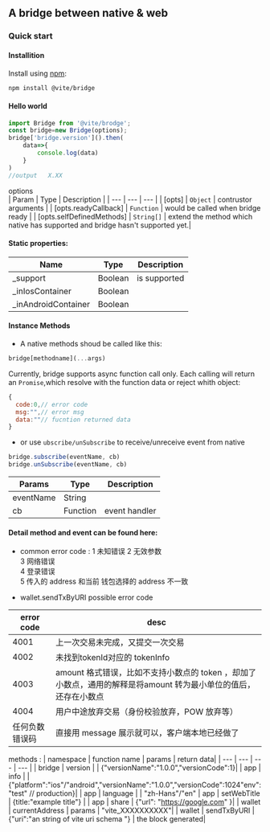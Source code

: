 ## A bridge between native & web  

### Quick start   

#### Installition  

Install using [npm](https://www.npmjs.org/):

```sh
npm install @vite/bridge
```

#### Hello world
```javascript
import Bridge from '@vite/brodge';
const bridge=new Bridge(options);
bridge['bridge.version']().then(
    data=>{
        console.log(data)
    }
)
//output   X.XX
```

options  
| Param | Type | Description |
| --- | --- | --- |
| [opts] | <code>Object</code> | contrustor arguments |
| [opts.readyCallback] | <code>Function</code> | would be called when bridge ready |
| [opts.selfDefinedMethods] | <code>String[]</code> | extend the method  which native has supported and bridge hasn't supported yet.|

#### Static properties:
 | Name | Type | Description |
 | --- | --- | --- |
 | _support | Boolean | is supported |
 | _inIosContainer | Boolean | 
 | _inAndroidContainer | Boolean |

#### Instance Methods
- A native methods shoud be called like this:
```javascript
bridge[methodname](...args)
```
Currently, bridge supports async function call only.
Each calling will return an `Promise`,which resolve with the function data or reject whith object:
```javascript
{ 
  code:0,// error code 
  msg:"",// error msg
  data:""// fucntion returned data 
}

```
- or use `ubscribe/unSubscribe` to receive/unreceive event from native
```javascript 
bridge.subscribe(eventName, cb)
bridge.unSubscribe(eventName, cb)
```
 | Params | Type | Description |
 | --- | --- | --- |
 | eventName | String |  |
 | cb | Function | event handler| 

#### Detail method and event can be found here:
- common error code :
1	未知错误
2	无效参数	
3	网络错误	
4	登录错误	
5	传入的 address 和当前 钱包选择的 address 不一致	

- wallet.sendTxByURI possible error code    
  
| error code | desc |
| --- | --- |
| 4001 | 上一次交易未完成，又提交一次交易 |
| 4002	| 未找到tokenId对应的 tokenInfo	|
| 4003	| amount 格式错误，比如不支持小数点的 token ，却加了小数点，通用的解释是将amount 转为最小单位的值后，还存在小数点	|
| 4004 |	用户中途放弃交易（身份校验放弃，POW 放弃等）|
| 任何负数错误码 |	直接用 message 展示就可以，客户端本地已经做了 |

methods :
| namespace | function name | params | return data|
| --- | --- | --- | --- |
| bridge | version | | {"versionName":"1.0.0","versionCode":1}|
| app | info | |{"platform":"ios"/"android","versionName":"1.0.0","versionCode":1024"env":"test" // production}|
| app | language | | "zh-Hans"/"en"
| app | setWebTitle | {title:"example title"} |
| app | share | {"url": "https://google.com" }|
| wallet | currentAddress | params | "vite_XXXXXXXXXX"|
| wallet | sendTxByURI | {"uri":"an string of vite uri schema "} | the block generated|
